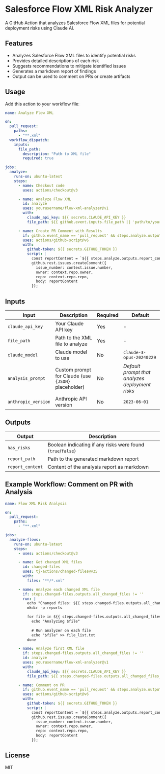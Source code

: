 # Salesforce Flow XML Risk Analyzer

A GitHub Action that analyzes Salesforce Flow XML files for potential deployment risks using Claude AI.

## Features

- Analyzes Salesforce Flow XML files to identify potential risks
- Provides detailed descriptions of each risk
- Suggests recommendations to mitigate identified issues
- Generates a markdown report of findings
- Output can be used to comment on PRs or create artifacts

## Usage

Add this action to your workflow file:

```yaml
name: Analyze Flow XML

on:
  pull_request:
    paths:
      - "**.xml"
  workflow_dispatch:
    inputs:
      file_path:
        description: "Path to XML file"
        required: true

jobs:
  analyze:
    runs-on: ubuntu-latest
    steps:
      - name: Checkout code
        uses: actions/checkout@v3

      - name: Analyze Flow XML
        id: analyze
        uses: yourusername/flow-xml-analyzer@v1
        with:
          claude_api_key: ${{ secrets.CLAUDE_API_KEY }}
          file_path: ${{ github.event.inputs.file_path || 'path/to/your/flow.xml' }}

      - name: Create PR Comment with Results
        if: github.event_name == 'pull_request' && steps.analyze.outputs.has_risks == 'true'
        uses: actions/github-script@v6
        with:
          github-token: ${{ secrets.GITHUB_TOKEN }}
          script: |
            const reportContent = `${{ steps.analyze.outputs.report_content }}`;
            github.rest.issues.createComment({
              issue_number: context.issue.number,
              owner: context.repo.owner,
              repo: context.repo.repo,
              body: reportContent
            });
```

## Inputs

| Input               | Description                                         | Required | Default                                         |
| ------------------- | --------------------------------------------------- | -------- | ----------------------------------------------- |
| `claude_api_key`    | Your Claude API key                                 | Yes      | -                                               |
| `file_path`         | Path to the XML file to analyze                     | Yes      | -                                               |
| `claude_model`      | Claude model to use                                 | No       | `claude-3-opus-20240229`                        |
| `analysis_prompt`   | Custom prompt for Claude (use `{JSON}` placeholder) | No       | _Default prompt that analyzes deployment risks_ |
| `anthropic_version` | Anthropic API version                               | No       | `2023-06-01`                                    |

## Outputs

| Output           | Description                                                 |
| ---------------- | ----------------------------------------------------------- |
| `has_risks`      | Boolean indicating if any risks were found (`true`/`false`) |
| `report_path`    | Path to the generated markdown report                       |
| `report_content` | Content of the analysis report as markdown                  |

## Example Workflow: Comment on PR with Analysis

```yaml
name: Flow XML Risk Analysis

on:
  pull_request:
    paths:
      - "**.xml"

jobs:
  analyze-flows:
    runs-on: ubuntu-latest
    steps:
      - uses: actions/checkout@v3

      - name: Get changed XML files
        id: changed-files
        uses: tj-actions/changed-files@v35
        with:
          files: "**/*.xml"

      - name: Analyze each changed XML file
        if: steps.changed-files.outputs.all_changed_files != ''
        run: |
          echo "Changed files: ${{ steps.changed-files.outputs.all_changed_files }}"
          mkdir -p reports

          for file in ${{ steps.changed-files.outputs.all_changed_files }}; do
            echo "Analyzing $file"
            
            # Run analyzer on each file
            echo "$file" >> file_list.txt
          done

      - name: Analyze first XML file
        if: steps.changed-files.outputs.all_changed_files != ''
        id: analyze
        uses: yourusername/flow-xml-analyzer@v1
        with:
          claude_api_key: ${{ secrets.CLAUDE_API_KEY }}
          file_path: ${{ steps.changed-files.outputs.all_changed_files_array[0] }}

      - name: Comment on PR
        if: github.event_name == 'pull_request' && steps.analyze.outputs.has_risks == 'true'
        uses: actions/github-script@v6
        with:
          github-token: ${{ secrets.GITHUB_TOKEN }}
          script: |
            const reportContent = `${{ steps.analyze.outputs.report_content }}`;
            github.rest.issues.createComment({
              issue_number: context.issue.number,
              owner: context.repo.owner,
              repo: context.repo.repo,
              body: reportContent
            });
```

## License

MIT
